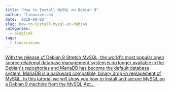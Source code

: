 ```yaml
---
title: "How to Install MySQL on Debian 9"
author: 'linuxize.com'
date: '2018-08-02'
slug: how-to-install-mysql-on-debian
categories:
  - bloglink
tags:
  - linuxizecom
---
```


[With the release of Debian 9 Stretch MySQL, the world's most popular open source relational database management system is no longer available in the Debian's repositories and MariaDB has become the default database system. MariaDB is a backward compatible, binary drop-in replacement of MySQL. In this tutorial we will show you how to install and secure MySQL on a Debian 9 machine from the MySQL Apt...<click to read more>](https://linuxize.com/post/how-to-install-mysql-on-debian-9/)

